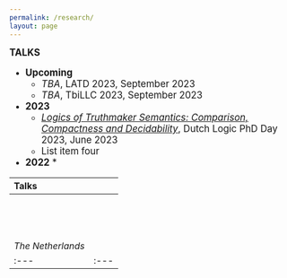 ```yaml
---
permalink: /research/
layout: page
---
```


<big>**TALKS**

  * **Upcoming**
      * *TBA*, LATD 2023, September 2023
      * *TBA*, TbiLLC 2023, September 2023
  * **2023**
      * [*Logics of Truthmaker Semantics: Comparison, Compactness and Decidability*](url), Dutch Logic PhD Day 2023, June 2023
      * List item four
  * **2022**
      *  

| Talks | |
| :--- | :--- |
| <br /> <br /> <br /> <br /> *The Netherlands* |      |
| :--- | :--- |


